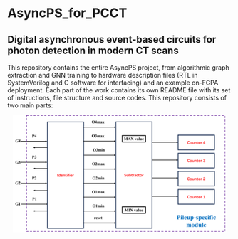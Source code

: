 # AsyncPS_for_PCCT
## Digital asynchronous event-based circuits for photon detection in modern CT scans

This repository contains the entire AsyncPS project, from algorithmic graph extraction and GNN training to hardware description files (RTL in SystemVerilog and C software for interfacing) and an example on-FGPA deployment. Each part of the work contains its own README file with its set of instructions, file structure and source codes. This repository consists of two main parts:

<p align="center">
  <img src="Pile-up-identifier.png" width="480">
</p>
